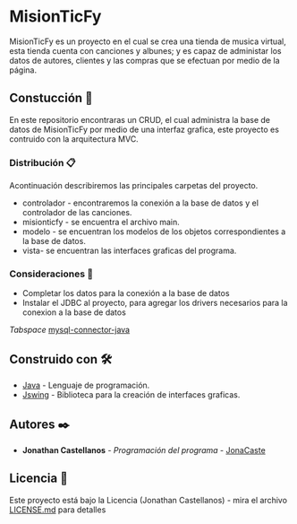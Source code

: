 # MisionTicFy

MisionTicFy es un proyecto en el cual se crea una tienda de musica virtual, esta tienda cuenta con canciones y albunes; y es capaz de administar los datos de autores,
clientes y las compras que se efectuan por medio de la página.

## Constucción 🚀

En este repositorio encontraras un CRUD, el cual administra la base de datos de MisionTicFy por medio de una interfaz grafica,
este proyecto es contruido con la arquitectura MVC.

### Distribución 📋

Acontinuación describiremos las principales carpetas del proyecto.

* controlador - encontraremos la conexión a la base de datos y el controlador de las canciones.
* misionticfy - se encuentra el archivo main.
* modelo - se encuentran los modelos de los objetos correspondientes a la base de datos.
* vista- se encuentran las interfaces graficas del programa.

### Consideraciones 📌

* Completar los datos para la conexión a la base de datos
* Instalar el JDBC al proyecto, para agregar los drivers necesarios para la conexion a la base de datos

*Tabspace* [mysql-connector-java](mysql-connector-java-8.0.26.jar)

## Construido con 🛠️

* [Java](https://www.java.com/es/) - Lenguaje de programación.
* [Jswing](https://docs.oracle.com/javase/1.5.0/docs/guide/swing/) - Biblioteca para la creación de interfaces graficas.

## Autores ✒️

* **Jonathan Castellanos** - *Programación del programa* - [JonaCaste](https://github.com/JonaCaste)

## Licencia 📄

Este proyecto está bajo la Licencia (Jonathan Castellanos) - mira el archivo [LICENSE.md](LICENSE.md) para detalles
